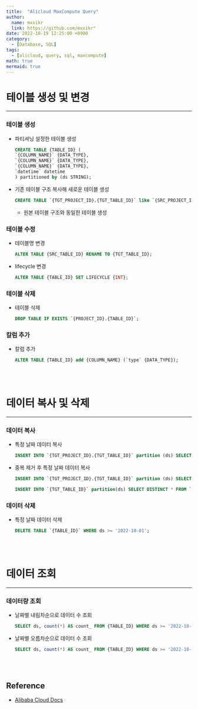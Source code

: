 ```yaml
---
title:  "Alicloud MaxCompute Query"
author:
  name: mxxikr
  link: https://github.com/mxxikr"
date: 2022-10-19 12:25:00 +0900
category:
  - [Database, SQL]
tags:
  - [alicloud, query, sql, maxcompute]
math: true
mermaid: true
---
```

# 테이블 생성 및 변경
---
### **테이블 생성**
* 파티셔닝 설정한 테이블 생성
    ```sql
    CREATE TABLE {TABLE_ID} ( 
    `{COLUMN_NAME}` {DATA_TYPE},
    `{COLUMN_NAME}` {DATA_TYPE},
    `{COLUMN_NAME}` {DATA_TYPE},
	`datetime` datetime
    ) partitioned by (ds STRING);
    ```
* 기존 테이블 구조 복사해 새로운 테이블 생성
    ```sql
   CREATE TABLE `{TGT_PROJECT_ID}.{TGT_TABLE_ID}` like `{SRC_PROJECT_ID}.{SRC_TABLE_ID}`; 
    ```
    * 원본 테이블 구조와 동일한 테이블 생성

### **테이블 수정**
* 테이블명 변경
    ```sql
    ALTER TABLE {SRC_TABLE_ID} RENAME TO {TGT_TABLE_ID};
    ```
* lifecycle 변경
    ```sql
    ALTER TABLE {TABLE_ID} SET LIFECYCLE {INT};
    ```

### **테이블 삭제**
* 테이블 삭제
    ```sql
    DROP TABLE IF EXISTS `{PROJECT_ID}.{TABLE_ID}`;
    ```

### **칼럼 추가**
* 칼럼 추가
    ```sql
    ALTER TABLE {TABLE_ID} add {COLUMN_NAME} (`type` {DATA_TYPE});
    ```

<br/><br/>

# 데이터 복사 및 삭제
---
### **데이터 복사**
* 특정 날짜 데이터 복사
    ```sql
    INSERT INTO `{TGT_PROJECT_ID}.{TGT_TABLE_ID}` partition (ds) SELECT * FROM `{SRC_PROJECT_ID}.{SRC_TABLE_ID}` WHERE ds >= '2022-10-01';
    ```
* 중복 제거 후 특정 날짜 데이터 복사
    ```sql
    INSERT INTO `{TGT_PROJECT_ID}.{TGT_TABLE_ID}` partition (ds) SELECT DISTINCT * FROM `{SRC_PROJECT_ID}.{SRC_TABLE_ID}` WHERE ds >= '2022-10-01';

    INSERT INTO `{TGT_TABLE_ID}` partition(ds) SELECT DISTINCT * FROM `{SRC_TABLE_ID}` WHERE ds >= '2022-10-01';
    ```

### **데이터 삭제**
* 특정 날짜 데이터 삭제
    ```sql
    DELETE TABLE `{TABLE_ID}` WHERE ds >= '2022-10-01';
    ```
<br/><br/>

# 데이터 조회
---
### **데이터량 조회**
* 날짜별 내림차순으로 데이터 수 조회
    ```sql
    SELECT ds, count(*) AS count_ FROM {TABLE_ID} WHERE ds >= '2022-10-01' GROUP BY ds ORDER BY ASC;
    ```
* 날짜별 오름차순으로 데이터 수 조회
    ```sql
    SELECT ds, count(*) AS count_ FROM {TABLE_ID} WHERE ds >= '2022-10-01' GROUP BY ds ORDER BY DESC;
    ```

<br/><br/>

## **Reference**
* [Alibaba Cloud Docs](https://www.alibabacloud.com/help/en/analyticdb-for-mysql)
